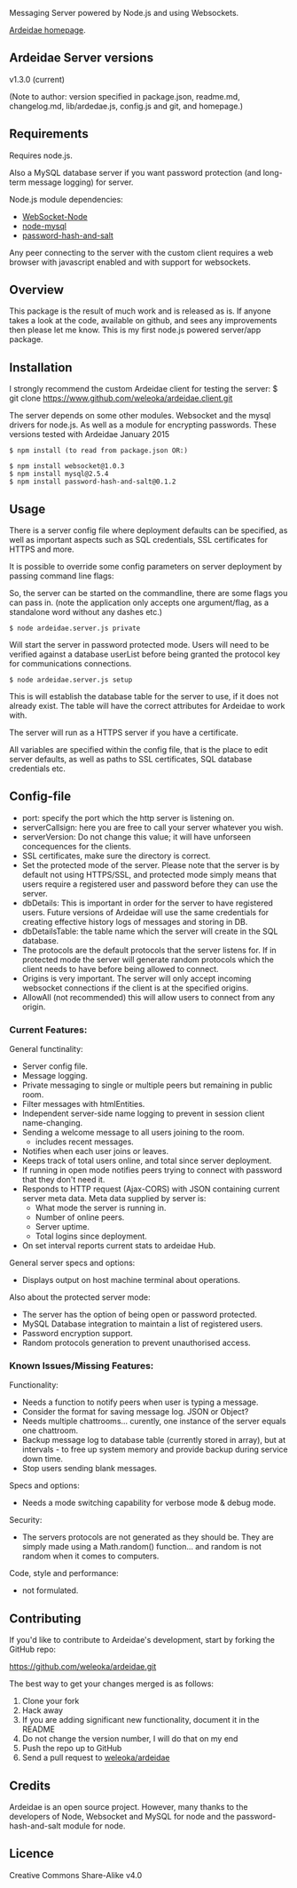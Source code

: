 
Messaging Server powered by Node.js and using Websockets.

[Ardeidae homepage](http://www.student.bth.se/~kawe14/javascript/kmom10/webroot/index.php).



## Ardeidae Server versions
v1.3.0 (current)

(Note to author:
version specified in package.json, readme.md, changelog.md, lib/ardedae.js, config.js and git, and homepage.)



## Requirements
Requires node.js.

Also a MySQL database server if you want password protection (and long-term message logging) for server.

Node.js module dependencies:

* [WebSocket-Node](https://github.com/theturtle32/WebSocket-Node)
* [node-mysql](https://github.com/felixge/node-mysql)
* [password-hash-and-salt](https://github.com/florianheinemann/password-hash-and-salt)

Any peer connecting to the server with the custom client requires a web browser with javascript enabled and with support for websockets.



## Overview
This package is the result of much work and is released as is. If anyone takes a look at the code, available on github, and sees any improvements then please let me know. This is my first node.js powered server/app package.



## Installation
I strongly recommend the custom Ardeidae client for testing the server:
$ git clone https://www.github.com/weleoka/ardeidae.client.git

The server depends on some other modules. Websocket and the mysql drivers for node.js. As well as a module for encrypting passwords. These versions tested with Ardeidae January 2015

    $ npm install (to read from package.json OR:)

    $ npm install websocket@1.0.3
    $ npm install mysql@2.5.4
    $ npm install password-hash-and-salt@0.1.2



## Usage
There is a server config file where deployment defaults can be specified, as well as important aspects such as SQL credentials, SSL certificates for HTTPS and more.

It is possible to override some config parameters on server deployment by passing command line flags:

So, the server can be started on the commandline, there are some flags you can pass in.
(note the application only accepts one argument/flag, as a standalone word without any dashes etc.)


	$ node ardeidae.server.js private

Will start the server in password protected mode. Users will need to be verified against a database userList before being granted the protocol key for communications connections.


	$ node ardeidae.server.js setup

This is will establish the database table for the server to use, if it does not already exist.
The table will have the correct attributes for Ardeidae to work with.

The server will run as a HTTPS server if you have a certificate.


All variables are specified within the config file, that is the place to edit server defaults, as well as paths to SSL certificates, SQL database credentials etc.



## Config-file
* port: specify the port which the http server is listening on.
* serverCallsign: here you are free to call your server whatever you wish.
* serverVersion: Do not change this value; it will have unforseen concequences for the clients.
* SSL certificates, make sure the directory is correct.
* Set the protected mode of the server.
	Please note that the server is by default not using HTTPS/SSL, and protected mode simply means that users require a registered user and password before they can use the server.
* dbDetails: This is important in order for the server to have registered users. Future versions of Ardeidae will use the same credentials for creating effective history logs of messages and storing in DB.
* dbDetailsTable: the table name which the server will create in the SQL database.
* The protocols are the default protocols that the server listens for. If in protected mode the server will generate random protocols which the client needs to have before being allowed to connect.
* Origins is very important. The server will only accept incoming websocket connections if the client is at the specified origins.
* AllowAll (not recommended) this will allow users to connect from any origin.


### Current Features:
General functinality:

* Server config file.
* Message logging.
* Private messaging to single or multiple peers but remaining in public room.
* Filter messages with htmlEntities.
* Independent server-side name logging to prevent in session client name-changing.
* Sending a welcome message to all users joining to the room.
	- includes recent messages.
* Notifies when each user joins or leaves.
* Keeps track of total users online, and total since server deployment.
* If running in open mode notifies peers trying to connect with password that they don't need it.
* Responds to HTTP request (Ajax-CORS) with JSON containing current server meta data.
	Meta data supplied by server is:
	- What mode the server is running in.
	- Number of online peers.
	- Server uptime.
	- Total logins since deployment.
* On set interval reports current stats to ardeidae Hub.


General server specs and options:

* Displays output on host machine terminal about operations.


Also about the protected server mode:

* The server has the option of being open or password protected.
* MySQL Database integration to maintain a list of registered users.
* Password encryption support.
* Random protocols generation to prevent unauthorised access.



### Known Issues/Missing Features:
Functionality:

* Needs a function to notify peers when user is typing a message.
* Consider the format for saving message log. JSON or Object?
* Needs multiple chattrooms... curently, one instance of the server equals one chattroom.
* Backup message log to database table (currently stored in array), but at intervals - to free up system memory and provide backup during service down time.
* Stop users sending blank messages.


Specs and options:

* Needs a mode switching capability for verbose mode & debug mode.


Security:

* The servers protocols are not generated as they should be. They are simply made using a Math.random() function... and random is not random when it comes to computers.


Code, style and performance:

* not formulated.


## Contributing
If you'd like to contribute to Ardeidae's development, start by forking the GitHub repo:

https://github.com/weleoka/ardeidae.git

The best way to get your changes merged is as follows:

1. Clone your fork
2. Hack away
3. If you are adding significant new functionality, document it in the README
4. Do not change the version number, I will do that on my end
5. Push the repo up to GitHub
6. Send a pull request to [weleoka/ardeidae](https://github.com/weleoka/ardeidae)



## Credits
Ardeidae is an open source project. However, many thanks to the developers of Node, Websocket and MySQL for node and the password-hash-and-salt module for node.



## Licence
Creative Commons Share-Alike v4.0




